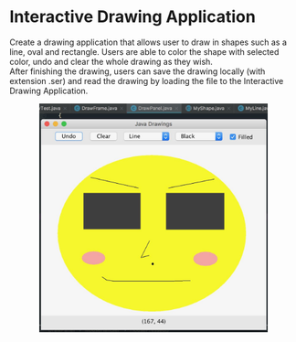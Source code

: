 # Interactive Drawing Application
Create a drawing application that allows user to draw in shapes such as a line, oval and rectangle. Users are able to color
the shape with selected color, undo and clear the whole drawing as they wish. </br>
After finishing the drawing, users can save the drawing locally (with extension .ser) and read the drawing by loading the file to the Interactive Drawing Application.

<p align="center">
<img src="https://github.com/zhuoyingcai/CSC-221-Software-Design-Lab/blob/master/Cai%2CZhuoying_Assignment5/drawing%20example.jpeg" alt="alt text" width="400" height="400">
</p>
